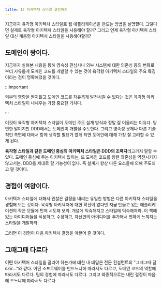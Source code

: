```yaml
---
title: 12 아키텍처 스타일 결정하기
---
```


지금까지 육각형 아키텍처 스타일로 웹 애플리케이션을 만드는 방법을 설명했다. 그렇다면 실제로 육각형 아키텍처 스타일을 사용해야 할까? 그리고 언제 육각형 아키텍처 스타일 대신 계층형 아키텍처 스타일을 사용해야할까?

## 도메인이 왕이다.

지금까지 살펴본 내용을 통해 영속성 관심사나 외부 시스템에 대한 의존성 등의 변화로부터 자유롭게 도메인 코드를 개발할 수 있는 것이 육각형 아키텍처 스타일의 주요 특징이라는 점이 명확해졌을 것이다.

:::important

외부의 영향을 받지않고 도메인 코드를 자유롭게 발전시킬 수 있다는 것은 육각형 아키텍처 스타일이 내세우는 가장 중요한 가치다.

:::

이것이 육각형 아키텍처 스타일이 도메인 주도 설계 방식과 정말 잘 어울리는 이유다. 당연한 말이지만 DDD에서는 도메인이 개발을 주도한다. 그리고 영속성 문제나 다른 기술적인 측면에 대해서 함께 생각할 필요가 없게 되면 도메인에 대해 가장 잘 고려할 수 있게 된다.

**육각형 스타일과 같은 도메인 중심의 아키텍처 스타일은 DDD의 조력자**라고까지 말할 수 있다. 도메인 중심에 두는 아키텍처 없이는, 또 도메인 코드를 향한 의존성을 역전시키지 않고서는, DDD를 제대로 할 가능성이 없다. 즉 설계가 항상 다른 요소들에 의해 주도되고 말 것이다.

## 경험이 여왕이다.

아키텍처 스타일에 대해서 괜찮은 결정을 내리는 유일한 방법은 다른 아키텍처 스타일을 경험해 보는 것이다. 육각형 아키텍처에 대한 확신이 없다면 지금 만들고 있는 애플리케이션의 작은 모듈에 먼저 시도해 보라. 개념에 익숙해지고 스타일에 익숙해져라. 이 책에 있는 아이디어들을 적용하고, 수정하고, 자신만의 아이디어를 추가해서 편하게 느껴지는 스타일을 개발하라.

그러면 이 경험이 다음 아키텍처 결정을 이끌어 줄 것이다.

## 그때그때 다르다

어떤 아키텍처 스타일을 골라야 하는가에 대한 내 대답은 전문 컨설턴트의 "그때그때 달라요..."와 같다. 어떤 소프트웨어를 만드느냐에 따라서도 다르고, 도메인 코드의 역할에 따라서도 다르다. 팀의 경험에 따라서도 다르다. 그리고 최종적으로는 내린 결정이 마음에 드느냐에 따라서도 다르다.
